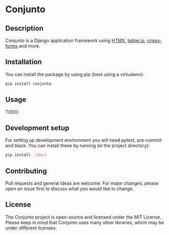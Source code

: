# Conjunto

## Description
Conjunto is a Django application framework using [HTMX](https://htmx.org), [tabler.io](https://tabler.io), [crispy-forms](https://github.com/django-crispy-forms/django-crispy-forms) and more.

## Installation
You can install the package by using pip (best using a virtualenv):

```bash
pip install conjunto
```

## Usage
TODO


## Development setup
For setting up development environment you will need pytest, pre-commit and black. You can install these by running (in the project directory):

```bash
pip install .[dev]
```

## Contributing
Pull requests and general ideas are welcome. For major changes, please open an issue first to discuss what you would like to change.

## License
The Conjunto project is open-source and licensed under the MIT License. Please keep in mind that Conjunto uses many other libraries, which may be under different licenses.